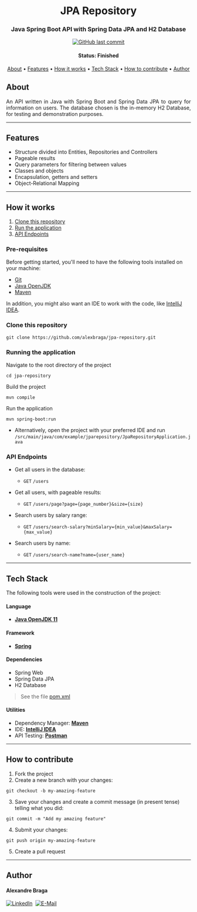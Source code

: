 <h1 align="center">
  JPA Repository
</h1>

<h3 align="center">
    Java Spring Boot API with Spring Data JPA and H2 Database
</h3>

<p align="center">
  <a href="https://github.com/alexbraga/jpa-repository/commits/master"><img alt="GitHub last commit" src="https://img.shields.io/github/last-commit/alexbraga/jpa-repository"></a>
  <!-- <a href="https://github.com/alexbraga/jpa-repository/blob/master/LICENSE"><img alt="GitHub license" src="https://img.shields.io/github/license/alexbraga/jpa-repository?label=license"></a> -->
</p>

<h4 align="center">
	 Status: Finished
</h4>

<p align="center">
 <a href="#about">About</a> •
 <a href="#features">Features</a> •
 <a href="#how-it-works">How it works</a> •
 <a href="#tech-stack">Tech Stack</a> •
 <a href="#how-to-contribute">How to contribute</a> •
 <a href="#author">Author</a> <!--•
 <a href="#license">License</a> -->

</p>

## About

<p align="justify">An API written in Java with Spring Boot and Spring Data JPA to query for information on users. The database chosen is the in-memory H2 Database, for testing and demonstration purposes.</p>

---

## Features

- Structure divided into Entities, Repositories and Controllers
- Pageable results
- Query parameters for filtering between values
- Classes and objects
- Encapsulation, getters and setters
- Object-Relational Mapping

---

## How it works

1. <a href="#clone-this-repository">Clone this repository</a>
2. <a href="#running-the-application">Run the application</a>
3. <a href="#api-endpoints">API Endpoints</a>

### Pre-requisites

Before getting started, you'll need to have the following tools installed on your machine:

- [Git](https://git-scm.com)
- [Java OpenJDK](https://www.oracle.com/java/technologies/downloads/)
- [Maven](https://maven.apache.org/)

In addition, you might also want an IDE to work with the code, like
[IntelliJ IDEA](https://www.jetbrains.com/idea/).

### Clone this repository

```
git clone https://github.com/alexbraga/jpa-repository.git
```

### Running the application

Navigate to the root directory of the project
```
cd jpa-repository
```

Build the project
```
mvn compile
```

Run the application
```
mvn spring-boot:run
```

- Alternatively, open the project with your preferred IDE and run `/src/main/java/com/example/jparepository/JpaRepositoryApplication.java`

### API Endpoints

- Get all users in the database:
  - `GET` `/users`

- Get all users, with pageable results:
  - `GET` `/users/page?page={page_number}&size={size}`

- Search users by salary range:
  - `GET` `/users/search-salary?minSalary={min_value}&maxSalary={max_value}`

- Search users by name:
  - `GET` `/users/search-name?name={user_name}`

---

## Tech Stack

The following tools were used in the construction of the project:

#### **Language**

- **[Java OpenJDK 11](https://www.oracle.com/java/technologies/downloads/)**

#### **Framework**

- **[Spring](https://spring.io/)**

#### **Dependencies**

- Spring Web
- Spring Data JPA
- H2 Database

> See the file
> [pom.xml](https://github.com/alexbraga/jpa-repository/blob/master/pom.xml)

#### **Utilities**

- Dependency Manager: **[Maven](https://maven.apache.org/)**
- IDE: **[IntelliJ IDEA](https://www.jetbrains.com/idea/)**
- API Testing: **[Postman](https://postman.com)**

---

## How to contribute

1. Fork the project
2. Create a new branch with your changes:
```
git checkout -b my-amazing-feature
```
3. Save your changes and create a commit message (in present tense) telling what you did:
```
git commit -m "Add my amazing feature"
```
4. Submit your changes:
```
git push origin my-amazing-feature
```
5. Create a pull request

---

## Author

<h4>Alexandre Braga</h4>

<div>
<a href="https://www.linkedin.com/in/alexgbraga/" target="_blank"><img src="https://img.shields.io/badge/-LinkedIn-blue?style=for-the-badge&logo=Linkedin&logoColor=white" alt="LinkedIn"></a>&nbsp;
<a href="mailto:contato@alexbraga.com.br" target="_blank"><img src="https://img.shields.io/badge/-email-c14438?style=for-the-badge&logo=Gmail&logoColor=white" alt="E-Mail"></a>
</div>

<!-- ## License

This project is under the [MIT License](./LICENSE). -->
